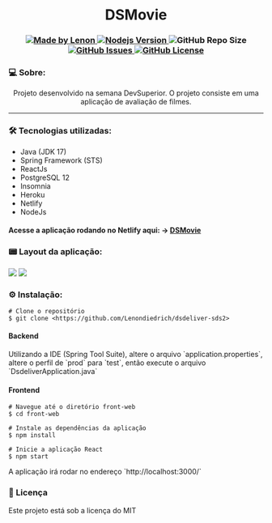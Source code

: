 
<h1 align="center">DSMovie</h1>
<h3 align="center">
  <a href="https://github.com/Lenondiedrich">
      <img alt="Made by Lenon" src="https://img.shields.io/badge/made%20by-Lenondiedrich-blue">
   </a>
  <a href="https://github.com/nodejs/node/blob/master/doc/changelogs/CHANGELOG_V14.md#14.15.0">
      <img alt="Nodejs Version" src="https://img.shields.io/badge/node.js-v14.15.0-informational?logo=Node.JS">
  </a>
  <img alt="GitHub Repo Size" src="https://img.shields.io/github/repo-size/Lenondiedrich/ds-movie">
  <a href="https://github.com/Lenondiedrich/ds-movie/issues">
      <img alt="GitHub Issues" src="https://img.shields.io/github/issues/Lenondiedrich/ds-movie">
   </a>
  <a href="./LICENSE.txt">
      <img alt="GitHub License" src="https://img.shields.io/github/license/Lenondiedrich/ds-movie">
   </a>
</h3>
<h3>💻 Sobre: </h3>
<p align="center">Projeto desenvolvido na semana DevSuperior. O projeto consiste em uma aplicação de avaliação de filmes.</p>
<hr/>
<h3>🛠 Tecnologias utilizadas: </h3>
<ul>
  <li>Java (JDK 17) </li>
  <li>Spring Framework (STS)</li>
  <li>ReactJs</li>
  <li>PostgreSQL 12</li>
  <li>Insomnia</li>
  <li>Heroku</li>
  <li>Netlify</li>
  <li>NodeJs</li>
  
</ul

<hr />
<h4>Acesse a aplicação rodando no Netlify aqui: -> <a href="https://lenon-dsmovie.netlify.app/">DSMovie</a></h4>
<h3>📟 Layout da aplicação:</h3>
<img src="![image](https://user-images.githubusercontent.com/18191477/149628810-3de27e1d-d565-44f3-aed7-3155806300c6.png)
" />
<img src="./dsdelivery.gif" />

<h3>⚙️ Instalação: </h3>

    # Clone o repositório
    $ git clone <https://github.com/Lenondiedrich/dsdeliver-sds2>

<h4>Backend</h4>
<p>Utilizando a IDE (Spring Tool Suite), altere o arquivo  `application.properties`, altere o perfil de `prod` para `test`, então execute o arquivo `DsdeliverApplication.java`</p>
<h4>Frontend</h4>

    # Navegue até o diretório front-web
    $ cd front-web

    # Instale as dependências da aplicação
    $ npm install

    # Inicie a aplicação React
    $ npm start

<p>A aplicação irá rodar no endereço `http://localhost:3000/`</p>

<h3>📝 Licença</h3>
<p>Este projeto está sob a licença do MIT</p>
